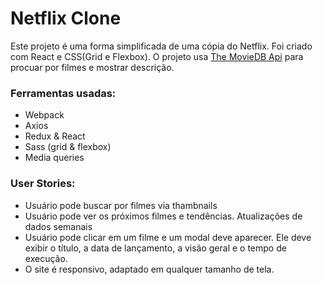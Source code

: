 # Netflix Clone

Este projeto é uma forma simplificada de uma cópia do Netflix. Foi criado com React e CSS(Grid e Flexbox). O projeto usa
[The MovieDB Api](https://www.themoviedb.org/documentation/api) para procuar por filmes e mostrar descrição.

### Ferramentas usadas:
- Webpack
- Axios
- Redux & React
- Sass (grid & flexbox)
- Media queries


### User Stories: 

- Usuário pode buscar por filmes via thambnails
- Usuário pode ver os próximos filmes e tendências. Atualizações de dados semanais 
- Usuário pode clicar em um filme e um modal deve aparecer. Ele deve exibir o título, a data de lançamento, a visão geral e o tempo de execução.  
- O site é responsivo, adaptado em qualquer tamanho de tela.
